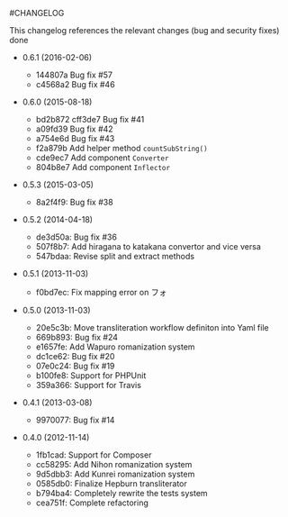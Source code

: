 #CHANGELOG

This changelog references the relevant changes (bug and security fixes) done

* 0.6.1 (2016-02-06)
  * 144807a Bug fix #57
  * c4568a2 Bug fix #46

* 0.6.0 (2015-08-18)
  * bd2b872 cff3de7 Bug fix #41 
  * a09fd39 Bug fix #42  
  * a754e6d Bug fix #43
  * f2a879b Add helper method `countSubString()`
  * cde9ec7 Add component `Converter`
  * 804b8e7 Add component `Inflector`
  
* 0.5.3 (2015-03-05)
  * 8a2f4f9: Bug fix #38

* 0.5.2 (2014-04-18)
  * de3d50a: Bug fix #36
  * 507f8b7: Add hiragana to katakana convertor and vice versa
  * 547bdaa: Revise split and extract methods

* 0.5.1 (2013-11-03)
  * f0bd7ec: Fix mapping error on フォ

* 0.5.0 (2013-11-03)
  * 20e5c3b: Move transliteration workflow definiton into Yaml file
  * 669b893: Bug fix #24
  * e1657fe: Add Wapuro romanization system
  * dc1ce62: Bug fix #20
  * 07e0c24: Bug fix #19
  * b100fe8: Support for PHPUnit
  * 359a366: Support for Travis

* 0.4.1 (2013-03-08)
  * 9970077: Bug fix #14

* 0.4.0 (2012-11-14)

  * 1fb1cad: Support for Composer
  * cc58295: Add Nihon romanization system
  * 9d5dbb3: Add Kunrei romanization system
  * 0585db0: Finalize Hepburn transliterator
  * b794ba4: Completely rewrite the tests system
  * cea751f: Complete refactoring
